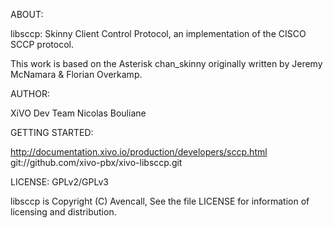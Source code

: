 ABOUT:

 libsccp: Skinny Client Control Protocol, 
	  an implementation of the CISCO SCCP protocol.

 This work is based on the Asterisk chan_skinny originally
 written by Jeremy McNamara & Florian Overkamp.

AUTHOR:

 XiVO Dev Team
 Nicolas Bouliane

GETTING STARTED:

 http://documentation.xivo.io/production/developers/sccp.html
 git://github.com/xivo-pbx/xivo-libsccp.git

LICENSE: GPLv2/GPLv3

 libsccp is Copyright (C) Avencall, See the file LICENSE
 for information of licensing and distribution.


